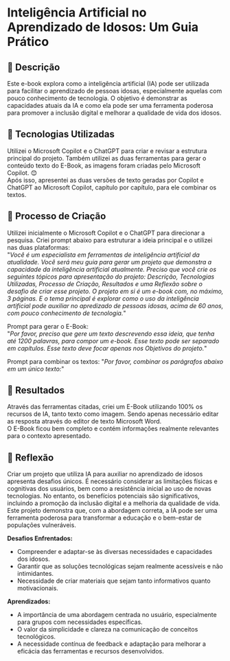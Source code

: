 # Inteligência Artificial no Aprendizado de Idosos: Um Guia Prático

## 📒 Descrição
Este e-book explora como a inteligência artificial (IA) pode ser utilizada para facilitar o aprendizado de pessoas idosas, especialmente aquelas com pouco conhecimento de tecnologia. O objetivo é demonstrar as capacidades atuais da IA e como ela pode ser uma ferramenta poderosa para promover a inclusão digital e melhorar a qualidade de vida dos idosos.

## 🤖 Tecnologias Utilizadas
Utilizei o Microsoft Copilot e o ChatGPT para criar e revisar a estrutura principal do projeto. Também utilizei as duas ferramentas para gerar o conteúdo texto do E-Book, as imagens foram criadas pelo Microsoft Copilot. 😊  
Após isso, apresentei as duas versões de texto geradas por Copilot e ChatGPT ao Microsoft Copilot, capítulo por capítulo, para ele combinar os textos.

## 🧐 Processo de Criação
Utilizei inicialmente o Microsoft Copilot e o ChatGPT para direcionar a pesquisa. Criei prompt abaixo para estruturar a ideia principal e o utilizei nas duas plataformas:  
"_Você é um especialista em ferramentas de inteligência artificial da atualidade. Você será meu guia para gerar um projeto que demonstra a capacidade da inteligência artificial atualmente. Preciso que você crie os seguintes tópicos para apresentação do projeto: Descrição, Tecnologias Utilizadas, Processo de Criação, Resultados e uma Reflexão sobre o desafio de criar esse projeto. O projeto em si é um e-book com, no máximo, 3 páginas. E o tema principal é explorar como o uso da inteligência artificial pode auxiliar no apredizado de pessoas idosas, acima de 60 anos, com pouco conhecimento de tecnologia._"  

Prompt para gerar o E-Book:  
"_Por favor, preciso que gere um texto descrevendo essa ideia, que tenha até 1200 palavras, para compor um e-book. Esse texto pode ser separado em capítulos. Esse texto deve focar apenas nos Objetivos do projeto._"  

Prompt para combinar os textos:
"_Por favor, combinar os parágrafos abaixo em um único texto:_"

## 🚀 Resultados
Através das ferramentas citadas, criei um E-Book utilizando 100% os recursos de IA, tanto texto como imagem. Sendo apenas necessário editar as resposta através do editor de texto Microsoft Word.  
O E-Book ficou bem completo e contém informações realmente relevantes para o contexto apresentado.

## 💭 Reflexão
Criar um projeto que utiliza IA para auxiliar no aprendizado de idosos apresenta desafios únicos. É necessário considerar as limitações físicas e cognitivas dos usuários, bem como a resistência inicial ao uso de novas tecnologias. No entanto, os benefícios potenciais são significativos, incluindo a promoção da inclusão digital e a melhoria da qualidade de vida. Este projeto demonstra que, com a abordagem correta, a IA pode ser uma ferramenta poderosa para transformar a educação e o bem-estar de populações vulneráveis.  

**Desafios Enfrentados:**
- Compreender e adaptar-se às diversas necessidades e capacidades dos idosos.
- Garantir que as soluções tecnológicas sejam realmente acessíveis e não intimidantes.
- Necessidade de criar materiais que sejam tanto informativos quanto motivacionais.
  
**Aprendizados:**
- A importância de uma abordagem centrada no usuário, especialmente para grupos com necessidades específicas.
- O valor da simplicidade e clareza na comunicação de conceitos tecnológicos.
- A necessidade contínua de feedback e adaptação para melhorar a eficácia das ferramentas e recursos desenvolvidos.
